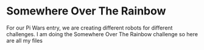 # Somewhere Over The Rainbow

For our Pi Wars entry, we are creating different robots for different challenges. I am doing the Somewhere Over The Rainbow challenge so
here are all my files
